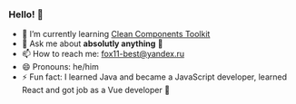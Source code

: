 ### Hello! 👋

- 🌱 I’m currently learning [Clean Components Toolkit](https://michaelnthiessen.com/clean-components-toolkit)
- 💬 Ask me about **absolutly anything** 👻
- 📫 How to reach me: fox11-best@yandex.ru
- 😄 Pronouns: he/him
- ⚡ Fun fact: I learned Java and became a JavaScript developer, learned React and got job as a Vue developer 🤪
